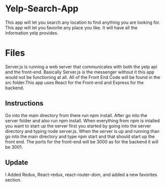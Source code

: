 # Yelp-Search-App

This app will let you search any location to find anything you are looking for. This app will let you favorite any place you like. It will have all the information yelp provides.

# Files

Server.js is running a web server that communicates with both the yelp api and the front-end. Basically Server.js is the messenger without it this app would not be functioning at all.
All of the Front End Code will be found in the src folder.This app uses React for the Front-end and Express for the backend.

##  Instructions
Go into the main directory from there run npm install. After go into the server folder and also run npm install. When everything from npm is intalled you want to start up the server first you started by going into the server directory and typing node server.js. When the server is up and running than go into the main directory and type npm start and that should start up the front end. The ports for the front-end will be 3000 as for the backend it will be 3001.


## Update
I Added Redux, React-redux, react-router-dom, and added a new favorites section.
